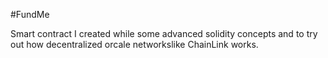 #FundMe

Smart contract I created while some advanced solidity concepts and to try out how decentralized orcale networkslike ChainLink works.